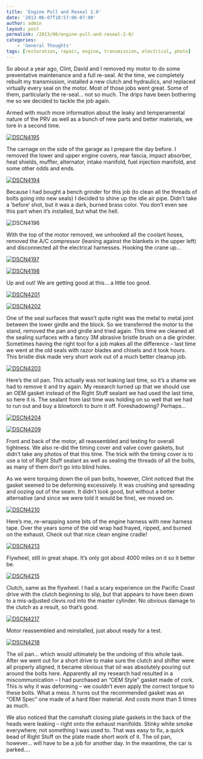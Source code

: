 ```yaml
---
title: 'Engine Pull and Reseal 2.0'
date: '2013-06-07T18:57:06-07:00'
author: admin
layout: post
permalink: /2013/06/engine-pull-and-reseal-2-0/
categories:
    - 'General Thoughts'
tags: [restoration, repair, engine, transmission, electrical, photo]
---
```


So about a year ago, Clint, David and I removed my motor to do some preventative maintenance and a full re-seal. At the time, we completely rebuilt my transmission, installed a new clutch and hydraulics, and replaced virtually every seal on the motor. Most of those jobs went great. Some of them, particularly the re-seal… not so much. The drips have been bothering me so we decided to tackle the job again.

Armed with much more information about the leaky and temperamental nature of the PRV as well as a bunch of new parts and better materials, we tore in a second time.

[![DSCN4195](/assets/images/2013/06/DSCN4195-300x224.jpg)](/assets/images/2013/06/DSCN4195.jpg)

The carnage on the side of the garage as I prepare the day before. I removed the lower and upper engine covers, rear fascia, impact absorber, heat shields, muffler, alternator, intake manifold, fuel injection manifold, and some other odds and ends.

[![DSCN4194](/assets/images/2013/06/DSCN4194-300x224.jpg)](/assets/images/2013/06/DSCN4194.jpg)

Because I had bought a bench grinder for this job (to clean all the threads of bolts going into new seals) I decided to shine up the idle air pipe. Didn’t take a ‘before’ shot, but it was a dark, burned brass color. You don’t even see this part when it’s installed, but what the hell.

![DSCN4196](/assets/images/2013/06/DSCN4196-300x224.jpg)

With the top of the motor removed, we unhooked all the coolant hoses, removed the A/C compressor (leaning against the blankets in the upper left) and disconnected all the electrical harnesses. Hooking the crane up…

[![DSCN4197](/assets/images/2013/06/DSCN4197-300x224.jpg)](/assets/images/2013/06/DSCN4197.jpg)

[![DSCN4198](/assets/images/2013/06/DSCN4198-300x224.jpg)](/assets/images/2013/06/DSCN4198.jpg)

Up and out! We are getting good at this… a little too good.

[![DSCN4201](/assets/images/2013/06/DSCN4201-300x224.jpg)](/assets/images/2013/06/DSCN4201.jpg)

[![DSCN4202](/assets/images/2013/06/DSCN4202-300x224.jpg)](/assets/images/2013/06/DSCN4202.jpg)

One of the seal surfaces that wasn’t quite right was the metal to metal joint between the lower girdle and the block. So we transferred the motor to the stand, removed the pan and girdle and tried again. This time we cleaned all the sealing surfaces with a fancy 3M abrasive bristle brush on a die grinder. Sometimes having the right tool for a job makes all the difference – last time we went at the old seals with razor blades and chisels and it took hours. This bristle disk made very short work out of a much better cleanup job.

[![DSCN4203](/assets/images/2013/06/DSCN4203-300x224.jpg)](/assets/images/2013/06/DSCN4203.jpg)

Here’s the oil pan. This actually was not leaking last time, so it’s a shame we had to remove it and try again. My research turned up that we should use an OEM gasket instead of the Right Stuff sealant we had used the last time, so here it is. The sealant from last time was holding on so well that we had to run out and buy a blowtorch to burn it off. Foreshadowing? Perhaps…

[![DSCN4204](/assets/images/2013/06/DSCN4204-300x224.jpg)](/assets/images/2013/06/DSCN4204.jpg)

[![DSCN4209](/assets/images/2013/06/DSCN4209-300x224.jpg)](/assets/images/2013/06/DSCN4209.jpg)

Front and back of the motor, all reassembled and testing for overall tightness. We also re-did the timing cover and valve cover gaskets, but didn’t take any photos of that this time. The trick with the timing cover is to use a lot of Right Stuff sealant as well as sealing the threads of all the bolts, as many of them don’t go into blind holes.

As we were torquing down the oil pan bolts, however, Clint noticed that the gasket seemed to be deforming excessively. It was crushing and spreading and oozing out of the seam. It didn’t look good, but without a better alternative (and since we were told it would be fine), we moved on.

[![DSCN4210](/assets/images/2013/06/DSCN4210-300x224.jpg)](/assets/images/2013/06/DSCN4210.jpg)

Here’s me, re-wrapping some bits of the engine harness with new harness tape. Over the years some of the old wrap had frayed, ripped, and burned on the exhaust. Check out that nice clean engine cradle!

[![DSCN4213](/assets/images/2013/06/DSCN4213-300x224.jpg)](/assets/images/2013/06/DSCN4213.jpg)

Flywheel, still in great shape. It’s only got about 4000 miles on it so it better be.

[![DSCN4215](/assets/images/2013/06/DSCN4215-300x224.jpg)](/assets/images/2013/06/DSCN4215.jpg)

Clutch, same as the flywheel. I had a scary experience on the Pacific Coast drive with the clutch beginning to slip, but that appears to have been down to a mis-adjusted clevis rod into the master cylinder. No obvious damage to the clutch as a result, so that’s good.

[![DSCN4217](/assets/images/2013/06/DSCN4217-300x224.jpg)](/assets/images/2013/06/DSCN4217.jpg)

Motor reassembled and reinstalled, just about ready for a test.

[![DSCN4218](/assets/images/2013/06/DSCN4218-300x224.jpg)](/assets/images/2013/06/DSCN4218.jpg)

The oil pan… which would ultimately be the undoing of this whole task. After we went out for a short drive to make sure the clutch and shifter were all properly aligned, it became obvious that oil was absolutely pouring out around the bolts here. Apparently all my research had resulted in a miscommunication – I had purchased an “OEM Style” gasket made of cork. This is why it was deforming – we couldn’t even apply the correct torque to these bolts. What a mess. It turns out the recommended gasket was an “OEM Spec” one made of a hard fiber material. And costs more than 5 times as much.

We also noticed that the camshaft closing plate gaskets in the back of the heads were leaking – right onto the exhaust manifolds. Stinky white smoke everywhere; not something I was used to. That was easy to fix, a quick bead of Right Stuff on the plate made short work of it. The oil pan, however… will have to be a job for another day. In the meantime, the car is parked….